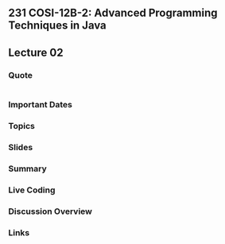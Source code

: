 ## 231 COSI-12B-2: Advanced Programming Techniques in Java

## Lecture 02

### Quote

```text
```

### Important Dates


### Topics


### Slides


### Summary


### Live Coding


### Discussion Overview


### Links
